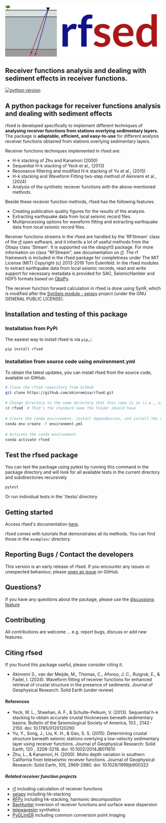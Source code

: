 <img src="docs/logo/rfsed_logo_horizontal.png" alt="rfsed logo" width="600"/>


## Receiver functions analysis and dealing with sediment effects in receiver functions.
[![python version](https://img.shields.io/pypi/pyversions/rf.svg)](https://python.org)




## A python package for receiver functions analysis and dealing with sediment effects 

rfsed is developed specifically to implement different techniques of **analysing receiver functions
from stations overlying sedimentary layers.** The package is **adaptable, efficient, and easy-to-use** for different analysis receiver functions
obtained from stations overlying sedimentary layers.

Receiver functions techniques implemented in rfsed are:
+ H-k stacking of Zhu and Kanamori (2000)
+ Sequential H-k stacking of Yeck et al., (2013)
+ Resonance filtering and modified H-k stacking of Yu et al., (2015)
+ H-k stacking and Waveform Fitting two-step method of Akinremi et al., (2024)
+ Analysis of the synthetic reciever functions with the above-mentioned methods.


Beside these receiver function methods, rfsed has the following features:
+ Creating publication quality figures for the results of the analysis.
+ Extracting earthquake data from local seismic record files.
+ Multiprocessing options for waveform fitting and extracting earthquake data from local seismic record files.


Receiver functions streams in the rfsed are handled by the 'RFStream' class of the [rf](https://github.com/trichter/rf) open software, and it inherits a lot of useful methods from the Obspy class 'Stream'. It is supported via the obspyh5 package. For more information on class "RFStream", see documentation on [rf](https://rf.readthedocs.io/en/latest/). 
The rf framework is included in the rfsed package for completness under The MIT License (MIT) Copyright (c) 2013-2019 Tom Eulenfeld. In the rfsed modules to extract earthquake data from local seismic records, read and write support for necessary metadata is provided for SAC, SeismicHanlder and HDF5 formats based on [ObsPy](https://github.com/obspy/obspy).

The receiver function forward calculation in rfsed is done using SynR, which is modified after the [SynSeis module - seispy](https://github.com/xumi1993/seispy) project (under the GNU GENERAL PUBLIC LICENSE).




## Installation and testing of this package

### Installation from PyPi
The easiest way to install rfsed is via `pip`_::

```bash
pip install rfsed
```

### Installation from source code using environment.yml
To obtain the latest updates, you can install rfsed from the source code, available on GitHub.

```bash
# Clone the rfsed repository from GitHub
git clone https://github.com/akinremisa/rfsed.git

# Change directory to the same directory that this repo is in (i.e., same directory as setup.py and environment.yml)
cd rfsed  # That's the standard name the folder should have

# Create the conda environment, install dependencies, and install the rfsed package using environment.yml
conda env create -f environment.yml

# Activate the conda environment
conda activate rfsed

```
## Test the rfsed package
You can test the package using pytest by running this command in the package directory and will look for all available tests in the current directory and subdirectories recursively

```bash
pytest
```
Or run individual tests in the '/tests/ directory

## Getting started
Access rfsed's documentation [here](https://akinremisa.github.io/rfsed/).

rfsed comes with tutorials that demonstrates all its methods. You can find those in the `examples/` directory.

## Reporting Bugs / Contact the developers
This version is an early release of rfsed. If you encounter any issues or unexpected behaviour, please [open an issue](https://github.com/akinremisa/rfsed/issues/new) on GitHub.

## Questions?
If you have any questions about the package, please use the [discussions feature](https://github.com/akinremisa/rfsed/discussions/new/choose)

## Contributing
All contributions are welcome ... e.g. report bugs, discuss or add new features.

## Citing rfsed
If you found this package useful, please consider citing it.
+ Akinremi S., van der Meijde, M., Thomas, C., Afonso, J. C., Ruigrok, E., & Fadel, I. (2024). Waveform fitting of receiver functions for enhanced retrieval of crustal structure in the presence of sediments. Journal of Geophysical Research: Solid Earth (under review)

#### References
+ Yeck, W. L., Sheehan, A. F., & Schulte-Pelkum, V. (2013). Sequential h-k stacking to obtain accurate crustal thicknesses beneath sedimentary basins. Bulletin of the Seismological Society of America, 103 , 2142-2150. doi: 10.1785/0120120290
+ Yu, Y., Song, J., Liu, K. H., & Gao, S. S. (2015). Determining crustal structure beneath seismic stations overlying a low-velocity sedimentary layer using receiver functions. Journal of Geophysical Research: Solid Earth, 120 , 3208-3218. doi: 10.1002/2014JB011610
+  Zhu, L., & Kanamori, H. (2000). Moho depth variation in southern California from teleseismic receiver functions. Journal of Geophysical Research: Solid Earth, 105, 2969-2980. doi: 10.1029/1999jb900322

##### Related receiver function projects
+ [rf](https://github.com/trichter/rf) including calculation of receiver functions
+ [seispy](https://github.com/xumi1993/seispy) including hk-stacking
+ [RFPy](https://github.com/paudetseis/RfPy) including hk-stacking, harmonic decomposition
+ [BayHunter](https://github.com/jenndrei/BayHunter) inversion of receiver functions and surface wave dispersion
+ [telewavesim](https://github.com/paudetseis/Telewavesim) synthetics
+ [PyGLImER](https://github.com/PyGLImER/PyGLImER) including common conversion point imaging
